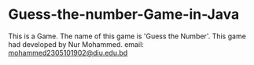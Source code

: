 # Guess-the-number-Game-in-Java
This is a Game. The name of this game is 'Guess the Number'.
This game had developed by Nur Mohammed.
email: mohammed2305101902@diu.edu.bd
